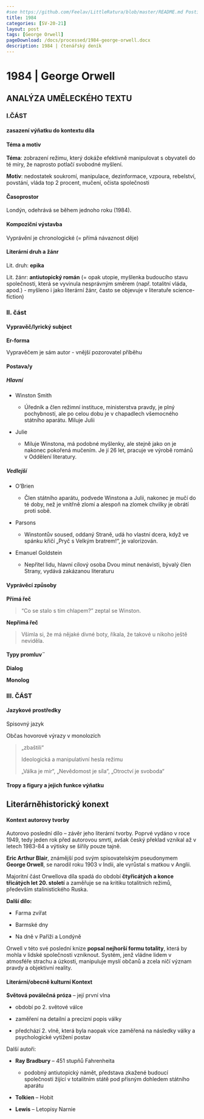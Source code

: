 ```yaml
---
#see https://github.com/Feelav/LittleRatura/blob/master/README.md Posting new books
title: 1984
categories: [SV-20-21]
layout: post
tags: [George Orwell]
pageDownload: /docs/processed/1984-george-orwell.docx
description: 1984 | čtenářský deník
---
```

# 1984 | George Orwell

## ANALÝZA UMĚLECKÉHO TEXTU

### I.ČÁST

#### zasazení výňatku do kontextu díla

#### Téma a motiv

**Téma**: zobrazení režimu, který dokáže efektivně manipulovat
s obyvateli do té míry, že naprosto potlačí svobodné myšlení.

**Motiv**: nedostatek soukromí, manipulace, dezinformace, vzpoura,
rebelství, povstání, vláda top 2 procent, mučení, očista společnosti

#### Časoprostor

Londýn, odehrává se během jednoho roku (1984).

#### Kompoziční výstavba

Vyprávění je chronologické (= přímá návaznost děje)

#### Literární druh a žánr

Lit. druh: **epika**

Lit. žánr: **antiutopický román** (= opak utopie, myšlenka budoucího
stavu společnosti, která se vyvinula nesprávným směrem (např. totalitní
vláda, apod.) - myšleno i jako literární žánr, často se objevuje v
literatuře science-fiction)

### II. část

#### Vypravěč/lyrický subject

**Er-forma**

Vypravěčem je sám autor - vnější pozorovatel příběhu

#### Postava/y

##### Hlavní

  - Winston Smith
    
      - Úředník a člen režimní instituce, ministerstva pravdy, je plný
        pochybností, ale po celou dobu je v chapadlech všemocného
        státního aparátu. Miluje Julii

  - Julie
    
      - Miluje Winstona, má podobné myšlenky, ale stejně jako on je
        nakonec pokořená mučením. Je jí 26 let, pracuje ve výrobě románů
        v Oddělení literatury.

##### Vedlejší

  - O’Brien
    
      - Člen státního aparátu, podvede Winstona a Julii, nakonec je mučí
        do té doby, než je vnitřně zlomí a alespoň na zlomek chvilky je
        obrátí proti sobě.

  - Parsons
    
      - Winstontův soused, oddaný Straně, udá ho vlastní dcera, když ve
        spánku křičí „Pryč s Velkým bratrem\!“, je valorizován.

  - Emanuel Goldstein
    
      - Nepřítel lidu, hlavní cílový osoba Dvou minut nenávisti, bývalý
        člen Strany, vydává zakázanou literaturu

#### Vyprávěcí způsoby

**Přímá řeč**

> “Co se stalo s tím chlapem?” zeptal se Winston.

**Nepřímá řeč**

> Všimla si, že má nějaké divné boty, říkala, že takové u nikoho ještě
> neviděla.

#### Typy promluv¨

**Dialog**

**Monolog**

### III. ČÁST

#### Jazykové prostředky

Spisovný jazyk

Občas hovorové výrazy v monolozích

> „zbaštili“
> 
> Ideologická a manipulativní hesla režimu
> 
> „Válka je mír“, „Nevědomost je síla“, „Otroctví je svoboda“

#### Tropy a figury a jejich funkce výňatku

## Literárněhistorický konext

#### Kontext autorovy tvorby

Autorovo poslední dílo – závěr jeho literární tvorby. Poprvé vydáno
v roce 1949, tedy jeden rok před autorovou smrtí, avšak český překlad
vznikal až v letech 1983-84 a výtisky se šířily pouze tajně.

**Eric Arthur Blair**, známější pod svým spisovatelským pseudonymem
**George Orwell**, se narodil roku 1903 v Indii, ale vyrůstal s matkou v
Anglii.

Majoritní část Orwellova díla spadá do období **čtyřicátých a konce
třicátých let 20. století** a zaměřuje se na kritiku totalitních
režimů, především stalinistického Ruska.

**Další dílo:**

  - Farma zvířat

  - Barmské dny

  - Na dně v Paříži a Londýně

Orwell v této své poslední knize **popsal nejhorší formu totality**,
která by mohla v lidské společnosti vzniknout. Systém, jenž vládne lidem
v atmosféře strachu a úzkosti, manipuluje myslí občanů a zcela ničí
význam pravdy a objektivní reality.

#### Literární/obecně kulturní Kontext

**Světová poválečná próza** – její první vlna

  - období po 2. světové válce

  - zaměření na detailní a precizní popis války

  - předchází 2. vlně, která byla naopak více zaměřená na následky války
    a psychologické vytížení postav

Další autoři:

  - **Ray Bradbury** – 451 stupňů Fahrenheita
    
      - podobný antiutopický námět, představa zkažené budoucí
        společnosti žijící v totalitním státě pod přísným dohledem
        státního aparátu

  - **Tolkien** – Hobit

  - **Lewis** – Letopisy Narnie
